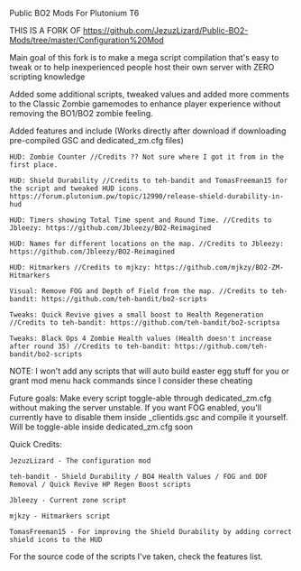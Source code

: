 Public BO2 Mods For Plutonium T6

THIS IS A FORK OF https://github.com/JezuzLizard/Public-BO2-Mods/tree/master/Configuration%20Mod

Main goal of this fork is to make a mega script compilation that's easy to tweak or to help inexperienced people host their own server with ZERO scripting knowledge

Added some additional scripts, tweaked values and added more comments to the Classic Zombie gamemodes to enhance player experience without removing the BO1/BO2 zombie feeling.

Added features and include (Works directly after download if downloading pre-compiled GSC and dedicated_zm.cfg files)

    HUD: Zombie Counter //Credits ?? Not sure where I got it from in the first place.

    HUD: Shield Durability //Credits to teh-bandit and TomasFreeman15 for the script and tweaked HUD icons. https://forum.plutonium.pw/topic/12990/release-shield-durability-in-hud

    HUD: Timers showing Total Time spent and Round Time. //Credits to Jbleezy: https://github.com/Jbleezy/BO2-Reimagined

    HUD: Names for different locations on the map. //Credits to Jbleezy: https://github.com/Jbleezy/BO2-Reimagined

    HUD: Hitmarkers //Credits to mjkzy: https://github.com/mjkzy/BO2-ZM-Hitmarkers

    Visual: Remove FOG and Depth of Field from the map. //Credits to teh-bandit: https://github.com/teh-bandit/bo2-scripts 

    Tweaks: Quick Revive gives a small boost to Health Regeneration //Credits to teh-bandit: https://github.com/teh-bandit/bo2-scriptsa

    Tweaks: Black Ops 4 Zombie Health values (Health doesn't increase after round 35) //Credits to teh-bandit: https://github.com/teh-bandit/bo2-scripts

NOTE: I won't add any scripts that will auto build easter egg stuff for you or grant mod menu hack commands since I consider these cheating

Future goals:
Make every script toggle-able through dedicated_zm.cfg without making the server unstable.
If you want FOG enabled, you'll currently have to disable them inside _clientids.gsc and compile it yourself. Will be toggle-able inside dedicated_zm.cfg soon

Quick Credits:

    JezuzLizard - The configuration mod

    teh-bandit - Shield Durability / BO4 Health Values / FOG and DOF Removal / Quick Revive HP Regen Boost scripts

    Jbleezy - Current zone script

    mjkzy - Hitmarkers script

    TomasFreeman15 - For improving the Shield Durability by adding correct shield icons to the HUD

For the source code of the scripts I've taken, check the features list.
